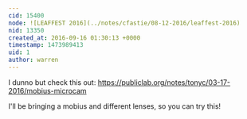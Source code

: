 ```yaml
---
cid: 15400
node: ![LEAFFEST 2016](../notes/cfastie/08-12-2016/leaffest-2016)
nid: 13350
created_at: 2016-09-16 01:30:13 +0000
timestamp: 1473989413
uid: 1
author: warren
---
```


I dunno but check this out: https://publiclab.org/notes/tonyc/03-17-2016/mobius-microcam

I'll be bringing a mobius and different lenses, so you can try this!
